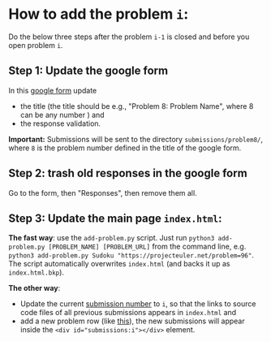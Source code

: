 # How to add the problem `i`: 

Do the below three steps after the problem `i-1` is closed and before you open problem `i`. 

## Step 1: Update the google form 
In this [google form](https://docs.google.com/forms/d/e/1FAIpQLSdOjMebWrLTRUfTpYfd8AwvYOw65yvxv-B_DLCKahG3qng90A/viewform) update 
  - the title (the title should be e.g., "Problem 8: Problem Name", where 8 can be any number ) and
  - the response validation.
  
**Important:** Submissions will be sent to the directory `submissions/problem8/`, where `8` is the problem number defined in the title of the google form.   
  
## Step 2: trash old responses in the google form
Go to the form, then "Responses", then remove them all.

## Step 3: Update the main page `index.html`:
**The fast way**:
 use the `add-problem.py` script. Just run  `python3 add-problem.py [PROBLEM_NAME] [PROBLEM_URL]` from the command line, e.g. `python3 add-problem.py Sudoku "https://projecteuler.net/problem=96"`. The script automatically overwrites `index.html` (and backs it up as `index.html.bkp`).

 **The other way**:
  - Update the current [submission number](https://github.com/coding19-imdea/coding19-imdea.github.io/blob/master/index.html#L5) to `i`, 
  so that the links to source code files of all previous submissions appears in `index.html` and 
  - add a new problem row (like [this](https://github.com/coding19-imdea/coding19-imdea.github.io/blob/master/index.html#L179-L193)), 
  the new submissions will appear inside the `<div id="submissions:i"></div>` element. 
